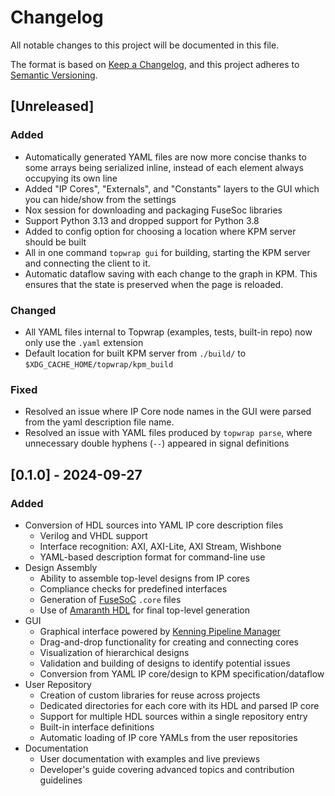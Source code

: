 # Changelog

All notable changes to this project will be documented in this file.

The format is based on [Keep a Changelog](https://keepachangelog.com/en/1.1.0/),
and this project adheres to [Semantic Versioning](https://semver.org/spec/v2.0.0.html).

## [Unreleased]

### Added

- Automatically generated YAML files are now more concise thanks to some arrays being serialized inline, instead of each element always occupying its own line
- Added "IP Cores", "Externals", and "Constants" layers to the GUI which you can hide/show from the settings
- Nox session for downloading and packaging FuseSoc libraries
- Support Python 3.13 and dropped support for Python 3.8
- Added to config option for choosing a location where KPM server should be built
- All in one command `topwrap gui` for building, starting the KPM server and connecting the client to it.
- Automatic dataflow saving with each change to the graph in KPM. This ensures that the state is preserved when the page is reloaded.

### Changed

- All YAML files internal to Topwrap (examples, tests, built-in repo) now only use the `.yaml` extension
- Default location for built KPM server from `./build/` to `$XDG_CACHE_HOME/topwrap/kpm_build`

### Fixed

- Resolved an issue where IP Core node names in the GUI were parsed from the yaml description file name.
- Resolved an issue with YAML files produced by `topwrap parse`, where unnecessary double hyphens (`--`) appeared in signal definitions

## [0.1.0] - 2024-09-27

### Added

- Conversion of HDL sources into YAML IP core description files
    - Verilog and VHDL support
    - Interface recognition: AXI, AXI-Lite, AXI Stream, Wishbone
    - YAML-based description format for command-line use
- Design Assembly
    - Ability to assemble top-level designs from IP cores
    - Compliance checks for predefined interfaces
    - Generation of [FuseSoC](https://github.com/olofk/fusesoc) `.core` files
    - Use of [Amaranth HDL](https://github.com/amaranth-lang/amaranth) for final top-level generation
- GUI
    - Graphical interface powered by [Kenning Pipeline Manager](https://github.com/antmicro/kenning-pipeline-manager)
    - Drag-and-drop functionality for creating and connecting cores
    - Visualization of hierarchical designs
    - Validation and building of designs to identify potential issues
    - Conversion from YAML IP core/design to KPM specification/dataflow
- User Repository
    - Creation of custom libraries for reuse across projects
    - Dedicated directories for each core with its HDL and parsed IP core
    - Support for multiple HDL sources within a single repository entry
    - Built-in interface definitions
    - Automatic loading of IP core YAMLs from the user repositories
- Documentation
    - User documentation with examples and live previews
    - Developer's guide covering advanced topics and contribution guidelines

